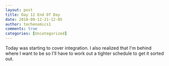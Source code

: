 ```yaml
---
layout: post
title: Day 12 End Of Day 
date: 2018-09-12-21-12-05
author: techenomics1
comments: true
categories: [Uncategorized]
---
```


Today was starting to cover integration.  I also realized that I'm behind where I want to be so I'll have to work out a tighter schedule to get it sorted out.  